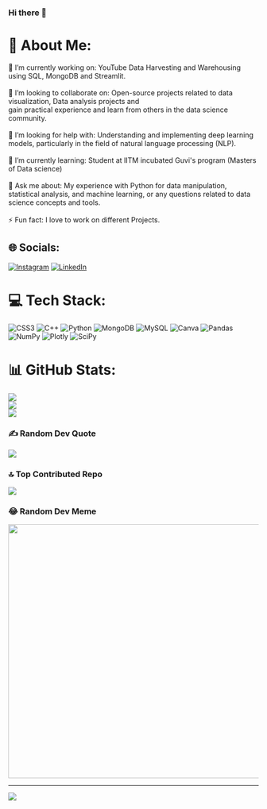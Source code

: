### Hi there 👋
# 💫 About Me:
🔭 I’m currently working on: YouTube Data Harvesting and Warehousing<br>                                                     using SQL, MongoDB and Streamlit.<br><br>👯 I’m looking to collaborate on: Open-source projects related to data visualization, Data analysis projects and<br>                                                     gain practical experience and learn from others in the data science community. <br><br>🤝 I’m looking for help with: Understanding and implementing deep learning models, particularly in the field of natural language processing (NLP).<br><br>🌱 I’m currently learning: Student at IITM incubated Guvi's program (Masters of Data science)<br><br>💬 Ask me about: My experience with Python for data manipulation, statistical analysis, and machine learning, or any questions related to data science concepts and tools.<br><br>⚡ Fun fact: I love to work on different Projects.


## 🌐 Socials:
[![Instagram](https://img.shields.io/badge/Instagram-%23E4405F.svg?logo=Instagram&logoColor=white)](https://instagram.com/https://instagram.com/_.sumit_07?igshid=NGExMmI2YTkyZg==) [![LinkedIn](https://img.shields.io/badge/LinkedIn-%230077B5.svg?logo=linkedin&logoColor=white)](https://linkedin.com/in/www.linkedin.com/in/sumit-kumar-04a105275) 

# 💻 Tech Stack:
![CSS3](https://img.shields.io/badge/css3-%231572B6.svg?style=flat&logo=css3&logoColor=white) ![C++](https://img.shields.io/badge/c++-%2300599C.svg?style=flat&logo=c%2B%2B&logoColor=white) ![Python](https://img.shields.io/badge/python-3670A0?style=flat&logo=python&logoColor=ffdd54) ![MongoDB](https://img.shields.io/badge/MongoDB-%234ea94b.svg?style=flat&logo=mongodb&logoColor=white) ![MySQL](https://img.shields.io/badge/mysql-%2300f.svg?style=flat&logo=mysql&logoColor=white) ![Canva](https://img.shields.io/badge/Canva-%2300C4CC.svg?style=flat&logo=Canva&logoColor=white) ![Pandas](https://img.shields.io/badge/pandas-%23150458.svg?style=flat&logo=pandas&logoColor=white) ![NumPy](https://img.shields.io/badge/numpy-%23013243.svg?style=flat&logo=numpy&logoColor=white) ![Plotly](https://img.shields.io/badge/Plotly-%233F4F75.svg?style=flat&logo=plotly&logoColor=white) ![SciPy](https://img.shields.io/badge/SciPy-%230C55A5.svg?style=flat&logo=scipy&logoColor=%white)
# 📊 GitHub Stats:
![](https://github-readme-stats.vercel.app/api?username=Sumitkumar-07&theme=nightowl&hide_border=true&include_all_commits=true&count_private=false)<br/>
![](https://github-readme-streak-stats.herokuapp.com/?user=Sumitkumar-07&theme=nightowl&hide_border=true)<br/>
![](https://github-readme-stats.vercel.app/api/top-langs/?username=Sumitkumar-07&theme=nightowl&hide_border=true&include_all_commits=true&count_private=false&layout=compact)

### ✍️ Random Dev Quote
![](https://quotes-github-readme.vercel.app/api?type=vetical&theme=dark)

### 🔝 Top Contributed Repo
![](https://github-contributor-stats.vercel.app/api?username=Sumitkumar-07&limit=5&theme=dark&combine_all_yearly_contributions=true)

### 😂 Random Dev Meme
<img src="https://rm.up.railway.app/" width="512px"/>

---
[![](https://visitcount.itsvg.in/api?id=Sumitkumar-07&icon=0&color=0)](https://visitcount.itsvg.in)

<!-- Proudly created with GPRM ( https://gprm.itsvg.in ) -->
